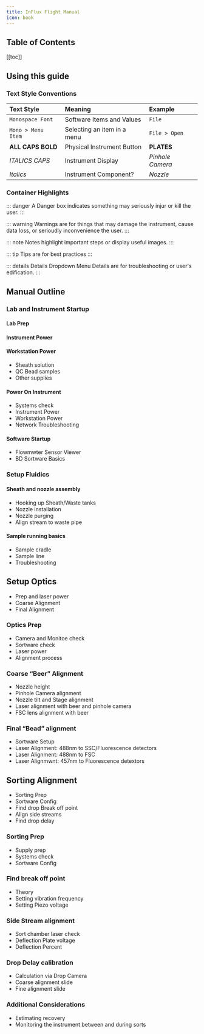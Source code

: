 ```yaml
---
title: InFlux Flight Manual 
icon: book
---
```




<!-- Reference Links -->
<!-- Usage -->
<!-- [img-label]: ./assets/filename.png -->
<!-- ![Caption Text][img-label] -->
<!-- Assets -->

<!-- URLs -->

<!-- End Ref Links -->

## Table of Contents
[[toc]]



## Using this guide

### Text Style Conventions

|    **Text Style**  |        **Meaning**          |    **Example**   |  
|:-------------------|:----------------------------|:-----------------|  
| `Monospace Font`   | Software Items and Values   | `File`           |  
| `Mono > Menu Item` | Selecting an item in a menu | `File > Open`    |  
| **ALL CAPS BOLD**  | Physical Instrument Button  | **PLATES**       |
| *ITALICS CAPS*     | Instrument Display          | *Pinhole Camera* |
| *Italics*          | Instrument Component?       | *Nozzle*         |

### Container Highlights

::: danger 
A Danger box indicates something may seriously injur or kill the user.
:::

::: warning
Warnings are for things that may damage the instrument, cause data loss, or serioudly inconvenience the user.
:::


::: note
Notes highlight important steps or display useful images.
:::

::: tip
Tips are for best practices
:::

::: details Details Dropdown Menu 
Details are for troubleshooting or user's edification.
:::

## Manual Outline

   
### Lab and Instrument Startup



#### Lab Prep



#### Instrument Power



#### Workstation Power



-   Sheath solution 
-   QC Bead samples
-   Other supplies

#### Power On Instrument

-   Systems check
-   Instrument Power
-   Workstation Power
-   Network Troubleshooting

#### Software Startup

- Flowmwter Sensor Viewer
- BD Sortware Basics

### Setup Fluidics

#### Sheath and nozzle assembly

-   Hooking up Sheath/Waste tanks
-   Nozzle installation
-   Nozzle purging
-   Align stream to waste pipe

#### Sample running basics

-   Sample cradle
-   Sample line
-   Troubleshooting

## Setup Optics

-   Prep and laser power
-   Coarse Alignment
-   Final Alignment 

### Optics Prep

-   Camera and Monitoe check 
-   Sortware check
-   Laser power
-   Alignment process

### Coarse “Beer” Alignment

-   Nozzle height
-   Pinhole Camera alignment 
-   Nozzle tilt and Stage alignment
-   Laser alignment with beer and pinhole camera
-   FSC lens alignment with beer

### Final “Bead” alignment

-   Sortware Setup
-   Laser Alignment: 488nm to SSC/Fluorescence detectors 
-   Laser Alignment: 488nm to FSC
-   Laser Alignmwnt: 457nm to Fluorescence detextors 

## Sorting Alignment

-   Sorting Prep 
-   Sortware Config
-   Find drop Break off point
-   Align side streams
-   Find drop delay

### Sorting Prep

-   Supply prep
-   Systems check
-   Sortware Config

### Find break off point

-   Theory
-   Setting vibration frequency
-   Setting Piezo voltage 

### Side Stream alignment

-   Sort chamber laser check
-   Deflection Plate voltage 
-   Deflection Percent

### Drop Delay calibration

-   Calculation via Drop Camera
-   Coarse alignment slide
-   Fine alignment slide

### Additional Considerations

-   Estimating recovery
-   Monitoring the instrument between and during sorts 

